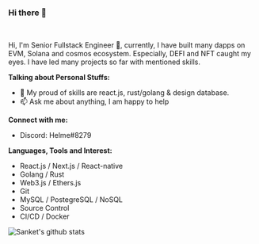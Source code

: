 ### Hi there 👋

<br/>

Hi, I'm Senior Fullstack Engineer 🚀, currently, I have built many dapps on EVM, Solana and cosmos ecosystem. Especially, DEFI and NFT caught my eyes. I have led many projects so far with mentioned skills.

**Talking about Personal Stuffs:**

- 🌱 My proud of skills are react.js, rust/golang & design database.
- 📫 Ask me about anything, I am happy to help

**Connect with me:**
- Discord: Helme#8279

**Languages, Tools and Interest:**   

- React.js / Next.js / React-native
- Golang / Rust
- Web3.js / Ethers.js
- Git
- MySQL / PostegreSQL / NoSQL
- Source Control
- CI/CD / Docker

![Sanket's github stats](https://github-readme-stats.vercel.app/api?username=Helme0315&show_icons=true&theme=radical)

